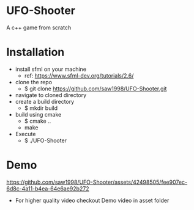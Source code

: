 # UFO-Shooter
A c++ game from scratch

# Installation
* install sfml on your machine
  * ref: https://www.sfml-dev.org/tutorials/2.6/
* clone the repo
  * $ git clone https://github.com/saw1998/UFO-Shooter.git
* navigate to cloned directory
* create a build directory
  * $ mkdir build
* build using cmake
  * $ cmake ..
  * make
* Execute
  * $ ./UFO-Shooter

# Demo

https://github.com/saw1998/UFO-Shooter/assets/42498505/fee907ec-6d8c-4a11-b4ea-64e6ae92b272

* For higher quality video checkout Demo video in asset folder

